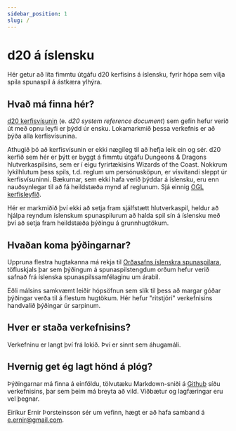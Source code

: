 ```yaml
---
sidebar_position: 1
slug: /
---
```


# d20 á íslensku

Hér getur að líta fimmtu útgáfu d20 kerfisins á íslensku, fyrir hópa sem vilja spila spunaspil á ástkæra ylhýra.

## Hvað má finna hér?

[d20 kerfisvísunin](https://5e.d20srd.org/) (e. _d20 system reference document_) sem gefin hefur verið út með opnu leyfi er þýdd úr ensku. Lokamarkmið þessa verkefnis er að þýða alla kerfisvísunina.

Athugið þó að kerfisvísunin er ekki nægileg til að hefja leik ein og sér. d20 kerfið sem hér er þýtt er byggt á fimmtu útgáfu Dungeons & Dragons hlutverkaspilsins, sem er í eigu fyrirtækisins Wizards of the Coast. Nokkrum lykilhlutum þess spils, t.d. reglum um persónusköpun, er vísvitandi sleppt úr kerfisvísuninni. Bækurnar, sem ekki hafa verið þýddar á íslensku, eru enn nauðsynlegar til að fá heildstæða mynd af reglunum. Sjá einnig [OGL kerfisleyfið](https://5e.d20srd.org/ogl.htm).

Hér er markmiðið því ekki að setja fram sjálfstætt hlutverkaspil, heldur að hjálpa reyndum íslenskum spunaspilurum að halda spil sín á íslensku með því að setja fram heildstæða þýðingu á grunnhugtökum.

## Hvaðan koma þýðingarnar?

Uppruna flestra hugtakanna má rekja til [Orðasafns íslenskra spunaspilara](https://docs.google.com/spreadsheets/d/1-k4bClHJhkCKrDG0jxg8KKn81oqiOGXaJHhjZ9cFH2c/edit#gid=0), töfluskjals þar sem þýðingum á spunaspilstengdum orðum hefur verið safnað frá íslenska spunaspilssamfélaginu um árabil.

Eðli málsins samkvæmt leiðir hópsöfnun sem slík til þess að margar góðar þýðingar verða til á flestum hugtökum. Hér hefur "ritstjóri" verkefnisins handvalið þýðingar úr sarpinum.

## Hver er staða verkefnisins?

Verkefninu er langt því frá lokið. Því er sinnt sem áhugamáli.

## Hvernig get ég lagt hönd á plóg?

Þýðingarnar má finna á einföldu, tölvutæku Markdown-sniði á [Github](https://github.com/Ernir/d20-is) síðu verkefnisins, þar sem þeim má breyta að vild. Viðbætur og lagfæringar eru vel þegnar.

Eiríkur Ernir Þorsteinsson sér um vefinn, hægt er að hafa samband á e.ernir@gmail.com.
